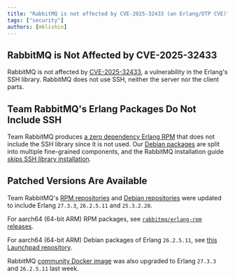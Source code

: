 ```yaml
---
title: "RabbitMQ is not affected by CVE-2025-32433 (an Erlang/OTP CVE)"
tags: ["security"]
authors: [mklishin]
---
```


## RabbitMQ is Not Affected by CVE-2025-32433

RabbitMQ is not affected by [CVE-2025-32433](https://github.com/erlang/otp/security/advisories/GHSA-37cp-fgq5-7wc2),
a vulnerability in the Erlang's SSH library. RabbitMQ does not use SSH, neither the server nor the client parts.

## Team RabbitMQ's Erlang Packages Do Not Include SSH

Team RabbitMQ produces [a zero dependency Erlang RPM](https://github.com/rabbitmq/erlang-rpm/releases)
that does not include the SSH library since it is not used. Our [Debian packages](https://github.com/rabbitmq/erlang-debian-package) are split into multiple fine-grained components,
and the RabbitMQ installation guide [skips SSH library installation](https://www.rabbitmq.com/docs/install-debian).

## Patched Versions Are Available

Team RabbitMQ's [RPM repositories](https://rabbitmq.com/docs/install-rpm) and [Debian repositories](https://www.rabbitmq.com/docs/install-debian) were updated to include Erlang `27.3.3`, `26.2.5.11` and `25.3.2.20`.

For aarch64 (64-bit ARM) RPM packages, see [`rabbitmq/erlang-rpm` releases](https://github.com/rabbitmq/erlang-rpm/releases).

For aarch64 (64-bit ARM) Debian packages of Erlang `26.2.5.11`, see [this Launchpad repository](https://launchpad.net/~rabbitmq/+archive/ubuntu/rabbitmq-erlang).

RabbitMQ [community Docker image](https://github.com/docker-library/rabbitmq) was also upgraded to Erlang `27.3.3` and `26.2.5.11` last week.
